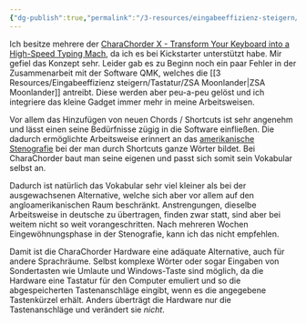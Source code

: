 ```yaml
---
{"dg-publish":true,"permalink":"/3-resources/eingabeeffizienz-steigern/chara-chorder/chara-chorder/","created":"2024-04-20T21:17:08.301+02:00","updated":"2024-04-20T23:34:27.534+02:00"}
---
```



Ich besitze mehrere der [CharaChorder X - Transform Your Keyboard into a High-Speed Typing Mach](https://www.charachorder.com/en-de/products/charachorder-x), da ich es bei Kickstarter unterstützt habe. Mir gefiel das Konzept sehr. Leider gab es zu Beginn noch ein paar Fehler in der Zusammenarbeit mit der Software QMK, welches die [[3 Resources/Eingabeeffizienz steigern/Tastatur/ZSA Moonlander\|ZSA Moonlander]] antreibt. 
Diese werden aber peu-a-peu gelöst und ich integriere das kleine Gadget immer mehr in meine Arbeitsweisen.

Vor allem das Hinzufügen von neuen Chords / Shortcuts ist sehr angenehm und lässt einen seine Bedürfnisse zügig in die Software einfließen.
Die dadurch ermöglichte Arbeitsweise erinnert an das [amerikanische Stenografie](https://de.wikipedia.org/wiki/Maschinenstenografie) bei der man durch Shortcuts ganze Wörter bildet. Bei CharaChorder baut man seine eigenen und passt sich somit sein Vokabular selbst an.

Dadurch ist natürlich das Vokabular sehr viel kleiner als bei der ausgewachsenen Alternative, welche sich aber vor allem auf den angloamerikanischen Raum beschränkt. Anstrengungen, dieselbe Arbeitsweise in deutsche zu übertragen, finden zwar statt, sind aber bei weitem nicht so weit vorangeschritten. Nach mehreren Wochen Eingewöhnungsphase in der Stenografie, kann ich das nicht empfehlen.

Damit ist die CharaChorder Hardware eine adäquate Alternative, auch für andere Sprachräume. Selbst komplexe Wörter oder sogar Eingaben von Sondertasten wie Umlaute und Windows-Taste sind möglich, da die Hardware eine Tastatur für den Computer emuliert und so die abgespeicherten Tastenanschläge eingibt, wenn es die angegebene Tastenkürzel erhält. Anders überträgt die Hardware nur die Tastenanschläge und verändert sie *nicht*.
